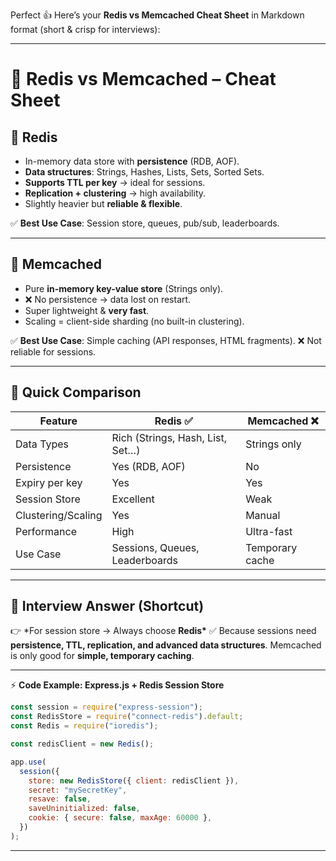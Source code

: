 Perfect 👍 Here’s your **Redis vs Memcached Cheat Sheet** in Markdown format (short & crisp for interviews):

---

# 📝 Redis vs Memcached – Cheat Sheet

## 🔹 Redis

- In-memory data store with **persistence** (RDB, AOF).
- **Data structures**: Strings, Hashes, Lists, Sets, Sorted Sets.
- **Supports TTL per key** → ideal for sessions.
- **Replication + clustering** → high availability.
- Slightly heavier but **reliable & flexible**.

✅ **Best Use Case**: Session store, queues, pub/sub, leaderboards.

---

## 🔹 Memcached

- Pure **in-memory key-value store** (Strings only).
- ❌ No persistence → data lost on restart.
- Super lightweight & **very fast**.
- Scaling = client-side sharding (no built-in clustering).

✅ **Best Use Case**: Simple caching (API responses, HTML fragments).
❌ Not reliable for sessions.

---

## 🔹 Quick Comparison

| Feature            | Redis ✅                         | Memcached ❌    |
| ------------------ | -------------------------------- | --------------- |
| Data Types         | Rich (Strings, Hash, List, Set…) | Strings only    |
| Persistence        | Yes (RDB, AOF)                   | No              |
| Expiry per key     | Yes                              | Yes             |
| Session Store      | Excellent                        | Weak            |
| Clustering/Scaling | Yes                              | Manual          |
| Performance        | High                             | Ultra-fast      |
| Use Case           | Sessions, Queues, Leaderboards   | Temporary cache |

---

## 🔹 Interview Answer (Shortcut)

👉 \*For session store → Always choose **Redis\*** ✅
Because sessions need **persistence, TTL, replication, and advanced data structures**.
Memcached is only good for **simple, temporary caching**.

---

⚡ **Code Example: Express.js + Redis Session Store**

```js
const session = require("express-session");
const RedisStore = require("connect-redis").default;
const Redis = require("ioredis");

const redisClient = new Redis();

app.use(
  session({
    store: new RedisStore({ client: redisClient }),
    secret: "mySecretKey",
    resave: false,
    saveUninitialized: false,
    cookie: { secure: false, maxAge: 60000 },
  })
);
```

---
